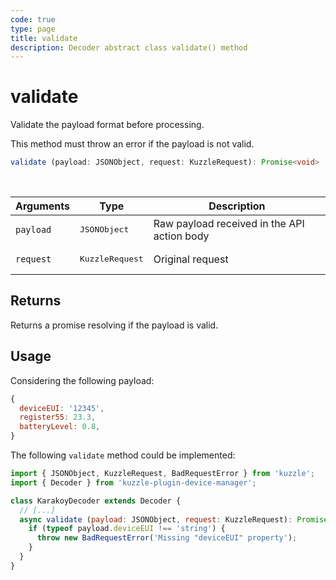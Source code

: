 ```yaml
---
code: true
type: page
title: validate
description: Decoder abstract class validate() method
---
```


# validate

Validate the payload format before processing.

This method must throw an error if the payload is not valid.
 
```ts
validate (payload: JSONObject, request: KuzzleRequest): Promise<void> | never
```

<br/>

| Arguments | Type                     | Description                                 |
|-----------|--------------------------|---------------------------------------------|
| `payload` | <pre>JSONObject</pre>    | Raw payload received in the API action body |
| `request` | <pre>KuzzleRequest</pre> | Original request                            |

## Returns

Returns a promise resolving if the payload is valid.

## Usage

Considering the following payload:

```js
{
  deviceEUI: '12345',
  register55: 23.3,
  batteryLevel: 0.8,
}
```

The following `validate` method could be implemented:

```js
import { JSONObject, KuzzleRequest, BadRequestError } from 'kuzzle';
import { Decoder } from 'kuzzle-plugin-device-manager';

class KarakoyDecoder extends Decoder {
  // [...]
  async validate (payload: JSONObject, request: KuzzleRequest): Promise<void> | never {
    if (typeof payload.deviceEUI !== 'string') {
      throw new BadRequestError('Missing "deviceEUI" property');
    }
  }
}
```